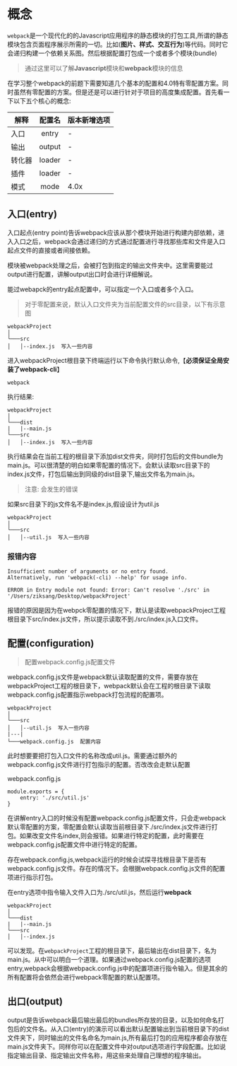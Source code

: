 # 概念

`webpack`是一个现代化的的Javascript应用程序的静态模块的打包工具,所谓的静态模块包含页面程序展示所需的一切。比如(**图片、样式、交互行为**)等代码。同时它会递归构建一个依赖关系图。然后根据配置打包成一个或者多个模块(bundle)

> 通过这里可以了解**Javascript**模块和**webpack**模块的信息

在学习整个webpack的前题下需要知道几个基本的配置和4.0特有零配置方案。同时虽然有零配置的方案。但是还是可以进行针对于项目的高度集成配置。首先看一下以下五个核心的概念:

解释|配置名|版本新增选项
---|:---:|---|
入口|entry|-
输出|output|-
转化器|loader|-
插件|loader|-
模式|mode|4.0x

## 入口(entry)

入口起点(entry point)告诉webpack应该从那个模块开始进行构建内部依赖，进入入口之后，webpack会通过递归的方式通过配置进行寻找那些库和文件是入口起点文件的直接或者间接依赖。

模块被webpack处理之后，会被打包到指定的输出文件夹中。这里需要能过output进行配置，讲解output出口时会进行详细解说。

能过webapck的entry起点配置中，可以指定一个入口或者多个入口。

> 对于零配置来说，默认入口文件夹为当前配置文件的src目录，以下有示意图

```
webpackProject
│
└───src
│   │--index.js  写入一些内容
```

进入webpackProject根目录下终端运行以下命令执行默认命令,【**必须保证全局安装了webpack-cli**】

```
webpack
```

执行结果:

```
webpackProject
│
└───dist
|   |--main.js
└───src
│   │--index.js  写入一些内容
```

执行结果会在当前工程的根目录下添加dist文件夹，同时打包后的文件bundle为main.js。可以很清楚的明白如果零配置的情况下。会默认读取src目录下的index.js文件，打包后输出到同级的dist目录下,输出文件名为main.js。

> 注意: 会发生的错误

如果src目录下的js文件名不是index.js,假设设计为util.js


```
webpackProject
│
└───src
│   │--util.js  写入一些内容
```

### 报错内容

```
Insufficient number of arguments or no entry found.
Alternatively, run 'webpack(-cli) --help' for usage info.

ERROR in Entry module not found: Error: Can't resolve './src' in '/Users/ziksang/Desktop/webpackProject'
```

报错的原因是因为在webpck零配置的情况下，默认是读取webpackProject工程根目录下src/index.js文件，所以提示读取不到./src/index.js入口文件。


## 配置(configuration)

> 配置webpack.config.js配置文件

webpack.config.js文件是webpack默认读取配置的文件，需要存放在webpackProject工程的根目录下，webpack默认会在工程的根目录下读取webpack.config.js配置指示webpack打包流程的配置项。


```
webpackProject
│
└───src
│   │--util.js  写入一些内容
|---|
└───webpack.config.js  配置内容

```

此时想要要把打包入口文件的名称改成util.js。需要通过额外的webpack.config.js文件进行打包指示的配置。否改改会走默认配置


webpack.config.js

```
module.exports = {
    entry: './src/util.js'
}
```

在讲解entry入口的时候没有配置webpack.config.js配置文件，只会走webpack默认零配置的方案，零配置会默认读取当前根目录下./src/index.js文件进行打包。如果改变文件名index,则会报错。如果进行特定的配置，此时需要在webpack.config.js配置文件中进行特定的配置。

存在webpack.config.js,webpack运行的时候会试探寻找根目录下是否有webpack.config.js文件。存在的情况下。会根据webpack.config.js文件的配置项进行指示打包。

在entry选项中指令输入文件入口为./src/util.js，然后运行**webpack**

```
webpackProject
│
└───dist
|   |--main.js
└───src
│   │--index.js 
```

可以发现。在`webpackProject`工程的根目录下，最后输出在dist目录下，名为main.js。从中可以明白一个道理。如果通过webpack.config.js配置的选项entry,webpack会根据webpack.config.js中的配置项进行指令输入。但是其余的所有配置将会依然会进行webpack零配置的默认配置项。




## 出口(output)

output是告诉webpack最后输出最后的bundles所存放的目录，以及如何命名打包后的文件名。从入口(entry)的演示可以看出默认配置输出到当前根目录下的dist文件夹下，同时输出的文件名命名为main.js,所有最后打包的应用程序都会存放在main.js文件夹下。同样你可以在配置文件中对output选项进行字段配置。比如说指定输出目录、指定输出文件名称，用这些来处理自己理想的程序输出。


